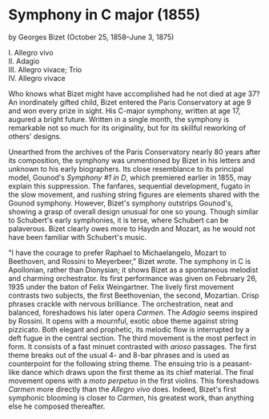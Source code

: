 # Symphony in C major (1855)
by Georges Bizet (October 25, 1858&ndash;June 3, 1875)

I. Allegro vivo  
II. Adagio  
III. Allegro vivace; Trio  
IV. Allegro vivace  

Who knows what Bizet might have accomplished had he not died at age 37? An inordinately gifted child, Bizet entered the Paris Conservatory at age 9 and won every prize in sight. His C-major symphony, written at age 17, augured a bright future. Written in a single month, the symphony is remarkable not so much for its originality, but for its skillful reworking of others' designs. 

Unearthed from the archives of the Paris Conservatory nearly 80 years after its composition, the symphony was unmentioned by Bizet in his letters and unknown to his early biographers. Its close resemblance to its principal model, Gounod's *Symphony #1 in D*, which premiered earlier in 1855, may explain this suppression. The fanfares, sequential development, fugato in the slow movement, and rushing string figures are elements shared with the Gounod symphony. However, Bizet's symphony outstrips Gounod's, showing a grasp of overall design unusual for one so young. Though similar to Schubert's early symphonies, it is terse, where Schubert can be palaverous. Bizet clearly owes more to Haydn and Mozart, as he would not have been familiar with Schubert's music. 

"I have the courage to prefer Raphael to Michaelangelo, Mozart to Beethoven, and Rossini to Meyerbeer," Bizet wrote. The symphony in C is Apollonian, rather than Dionysian; it shows Bizet as a spontaneous melodist and charming orchestrator. Its first performance was given on February 26, 1935 under the baton of Felix Weingartner. The lively first movement contrasts two subjects, the first Beethovenian, the second, Mozartian. Crisp phrases crackle with nervous brilliance. The orchestration, neat and balanced, foreshadows his later opera *Carmen*. The *Adagio* seems inspired by Rossini. It opens with a mournful, exotic oboe theme against string pizzicato. Both elegant and prophetic, its melodic flow is interrupted by a deft fugue in the central section. The third movement is the most perfect in form. It consists of a fast minuet contrasted with *arioso* passages. The first theme breaks out of the usual 4- and 8-bar phrases and is used as counterpoint for the following string theme. The ensuing trio is a peasant-like dance which draws upon the first theme as its chief material. The final movement opens with a *moto perpetuo* in the first violins. This foreshadows *Carmen* more directly than the *Allegro vivo* does. Indeed, Bizet's first symphonic blooming is closer to *Carmen*, his greatest work, than anything else he composed thereafter.
